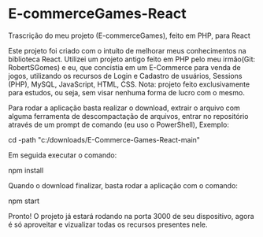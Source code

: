 # E-commerceGames-React
Trascrição do meu projeto (E-commerceGames), feito em PHP, para React

Este projeto foi criado com o intuíto de melhorar meus conhecimentos na biblioteca React. Utilizei um projeto antigo feito em PHP pelo meu irmão(Git: RobertSGomes) e eu, que concistia
em um E-Commerce para venda de jogos, utilizando os recursos de Login e Cadastro de usuários, Sessions (PHP), MySQL, JavaScript, HTML, CSS. Nota: projeto feito exclusivamente para
estudos, ou seja, sem visar nenhuma forma de lucro com o mesmo.

Para rodar a aplicação basta realizar o download, extrair o arquivo com alguma ferramenta de descompactação de arquivos, entrar no repositório através de um prompt de comando (eu uso o PowerShell),
Exemplo:

  cd -path "c:/downloads/E-Commerce-Games-React-main"
  
Em seguida executar o comando:

  npm install
  
Quando o download finalizar, basta rodar a aplicação com o comando:

  npm start
  
Pronto! O projeto já estará rodando na porta 3000 de seu dispositivo, agora é só aproveitar e vizualizar todas os recursos presentes nele.
